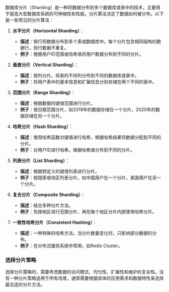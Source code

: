 数据库分片（Sharding）是一种将数据分布到多个数据库或表中的技术，主要用于提高大型数据库系统的可伸缩性和性能。分片算法决定了数据如何被分布。以下是一些常见的分片算法：

1. **水平分片（Horizontal Sharding）**：
    - **描述**：按行将数据分布到多个表或数据库中。每个分片包含相同结构的数据行，但行数据不重复。
    - **例子**：根据用户ID范围或哈希值将用户数据分布到不同的分片。
    
2. **垂直分片（Vertical Sharding）**：
    - **描述**：按列分片。将表的不同列分布到不同的数据库或表中。
    - **例子**：将用户表中的基本信息和扩展信息分别存储在两个不同的表中。

3. **范围分片（Range Sharding）**：
    - **描述**：根据数据的键值范围进行分片。
    - **例子**：按日期范围分片，如2019年的数据存储在一个分片，2020年的数据存储在另一个分片。

4. **哈希分片（Hash Sharding）**：
    - **描述**：使用哈希函数对键值进行哈希，根据哈希结果将数据分配到不同的分片。
    - **例子**：对用户ID进行哈希，根据哈希值分布到不同的分片。
    
5. **列表分片（List Sharding）**：
    - **描述**：根据预定义的键值列表进行分片。
    - **例子**：按国家或地区列表分片，如中国用户在一个分片，美国用户在另一个分片。
    
6. **复合分片（Composite Sharding）**：
    - **描述**：结合多种分片方法。
    - **例子**：先按地区进行范围分片，再在每个地区分片内部使用哈希分片。
    
7. **一致性哈希分片（Consistent Hashing）**：
    - **描述**：一种特殊的哈希方法，当分片数量变化时，只影响部分数据的分布。
    - **例子**：在分布式缓存系统中常用，如Redis Cluster。
    
### 选择分片策略

选择分片策略时，需要考虑数据的访问模式、均匀性、扩展性和维护的复杂性。没有一种分片策略适用于所有场景，通常需要根据具体的应用需求和数据特性来选择最合适的分片方法。